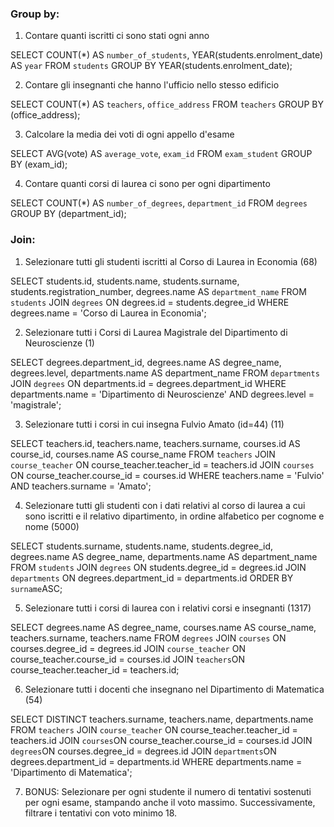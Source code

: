 ### Group by:
1. Contare quanti iscritti ci sono stati ogni anno 

SELECT COUNT(*) AS `number_of_students`, YEAR(students.enrolment_date) AS `year`
FROM `students`
GROUP BY YEAR(students.enrolment_date);

2. Contare gli insegnanti che hanno l'ufficio nello stesso edificio

SELECT COUNT(*) AS `teachers`, `office_address`
FROM `teachers`
GROUP BY (office_address);

3. Calcolare la media dei voti di ogni appello d'esame 

SELECT AVG(vote) AS `average_vote`, `exam_id`
FROM `exam_student`
GROUP BY (exam_id);

4. Contare quanti corsi di laurea ci sono per ogni dipartimento

SELECT COUNT(*) AS `number_of_degrees`, `department_id` 
FROM `degrees`
GROUP BY (department_id);

### Join:
1. Selezionare tutti gli studenti iscritti al Corso di Laurea in Economia (68)

SELECT students.id, students.name, students.surname, students.registration_number, degrees.name AS `department_name`
FROM `students`
JOIN `degrees` ON degrees.id = students.degree_id
WHERE degrees.name = 'Corso di Laurea in Economia';

2. Selezionare tutti i Corsi di Laurea Magistrale del Dipartimento di Neuroscienze (1)

SELECT degrees.department_id, degrees.name AS degree_name, degrees.level, departments.name AS department_name
FROM `departments`
JOIN `degrees` ON departments.id = degrees.department_id
WHERE departments.name = 'Dipartimento di Neuroscienze'
AND degrees.level = 'magistrale';

3. Selezionare tutti i corsi in cui insegna Fulvio Amato (id=44) (11)

SELECT teachers.id, teachers.name, teachers.surname, courses.id AS course_id, courses.name AS course_name
FROM `teachers`
JOIN `course_teacher` ON course_teacher.teacher_id = teachers.id
JOIN `courses` ON course_teacher.course_id = courses.id
WHERE teachers.name = 'Fulvio'
AND teachers.surname = 'Amato';

4. Selezionare tutti gli studenti con i dati relativi al corso di laurea a cui sono iscritti e il relativo dipartimento, in ordine alfabetico per cognome e nome (5000)

SELECT students.surname, students.name, students.degree_id, degrees.name AS degree_name, departments.name AS department_name
FROM `students`
JOIN `degrees` ON students.degree_id = degrees.id
JOIN `departments` ON degrees.department_id = departments.id
ORDER BY `surname`ASC;

5. Selezionare tutti i corsi di laurea con i relativi corsi e insegnanti (1317)

SELECT degrees.name AS degree_name, courses.name AS course_name, teachers.surname, teachers.name
FROM `degrees`
JOIN `courses` ON courses.degree_id = degrees.id
JOIN `course_teacher` ON course_teacher.course_id = courses.id
JOIN `teachers`ON course_teacher.teacher_id = teachers.id;

6. Selezionare tutti i docenti che insegnano nel Dipartimento di Matematica (54) 

SELECT DISTINCT teachers.surname, teachers.name, departments.name
FROM `teachers`
JOIN `course_teacher` ON course_teacher.teacher_id = teachers.id
JOIN `courses`ON course_teacher.course_id = courses.id
JOIN `degrees`ON courses.degree_id = degrees.id
JOIN `departments`ON degrees.department_id = departments.id
WHERE departments.name = 'Dipartimento di Matematica';

7. BONUS: Selezionare per ogni studente il numero di tentativi sostenuti per ogni esame, stampando anche il voto massimo. Successivamente, filtrare i tentativi con voto minimo 18.